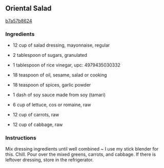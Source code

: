 ## Oriental Salad

[b7a57b8624](http://www.food.com/recipe/oriental-salad-156212)

### Ingredients

 - 12 cup of salad dressing, mayonnaise, regular

 - 2 tablespoon of sugars, granulated

 - 1 tablespoon of rice vinegar, upc: 4979435030332

 - 18 teaspoon of oil, sesame, salad or cooking

 - 18 teaspoon of spices, garlic powder

 - 1 dash of soy sauce made from soy (tamari)

 - 6 cup of lettuce, cos or romaine, raw

 - 12 cup of carrots, raw

 - 12 cup of cabbage, raw

### Instructions

Mix dressing ingredients until well combined ~ I use my stick blender for this. Chill. Pour over the mixed greens, carrots, and cabbage. If there is leftover dressing, store in the refrigerator.